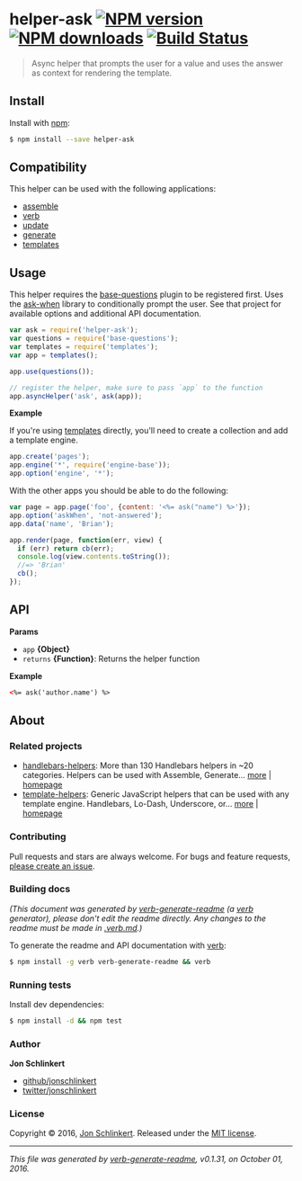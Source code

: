 # helper-ask [![NPM version](https://img.shields.io/npm/v/helper-ask.svg?style=flat)](https://www.npmjs.com/package/helper-ask) [![NPM downloads](https://img.shields.io/npm/dm/helper-ask.svg?style=flat)](https://npmjs.org/package/helper-ask) [![Build Status](https://img.shields.io/travis/helpers/helper-ask.svg?style=flat)](https://travis-ci.org/helpers/helper-ask)

> Async helper that prompts the user for a value and uses the answer as context for rendering the template.

## Install

Install with [npm](https://www.npmjs.com/):

```sh
$ npm install --save helper-ask
```

## Compatibility

This helper can be used with the following applications:

* [assemble](https://github.com/assemble/assemble)
* [verb](https://github.com/verbose/verb)
* [update](https://github.com/update/update)
* [generate](https://github.com/generate/generate)
* [templates](https://github.com/jonschlinkert/templates)

## Usage

This helper requires the [base-questions](https://github.com/node-base/base-questions) plugin to be registered first. Uses the [ask-when](https://github.com/jonschlinkert/ask-when) library to conditionally prompt the user. See that project for available options and additional API documentation.

```js
var ask = require('helper-ask');
var questions = require('base-questions');
var templates = require('templates');
var app = templates();

app.use(questions());

// register the helper, make sure to pass `app` to the function
app.asyncHelper('ask', ask(app));
```

**Example**

If you're using [templates](https://github.com/jonschlinkert/templates) directly, you'll need to create a collection and add a template engine.

```js
app.create('pages');
app.engine('*', require('engine-base'));
app.option('engine', '*');
```

With the other apps you should be able to do the following:

```js
var page = app.page('foo', {content: '<%= ask("name") %>'});
app.option('askWhen', 'not-answered');
app.data('name', 'Brian');

app.render(page, function(err, view) {
  if (err) return cb(err);
  console.log(view.contents.toString());
  //=> 'Brian'
  cb();
});
```

## API

**Params**

* `app` **{Object}**
* `returns` **{Function}**: Returns the helper function

**Example**

```html
<%= ask('author.name') %>
```

## About

### Related projects

* [handlebars-helpers](https://www.npmjs.com/package/handlebars-helpers): More than 130 Handlebars helpers in ~20 categories. Helpers can be used with Assemble, Generate… [more](https://github.com/assemble/handlebars-helpers) | [homepage](https://github.com/assemble/handlebars-helpers "More than 130 Handlebars helpers in ~20 categories. Helpers can be used with Assemble, Generate, Verb, Ghost, gulp-handlebars, grunt-handlebars, consolidate, or any node.js/Handlebars project.")
* [template-helpers](https://www.npmjs.com/package/template-helpers): Generic JavaScript helpers that can be used with any template engine. Handlebars, Lo-Dash, Underscore, or… [more](https://github.com/jonschlinkert/template-helpers) | [homepage](https://github.com/jonschlinkert/template-helpers "Generic JavaScript helpers that can be used with any template engine. Handlebars, Lo-Dash, Underscore, or any engine that supports helper functions.")

### Contributing

Pull requests and stars are always welcome. For bugs and feature requests, [please create an issue](../../issues/new).

### Building docs

_(This document was generated by [verb-generate-readme](https://github.com/verbose/verb-generate-readme) (a [verb](https://github.com/verbose/verb) generator), please don't edit the readme directly. Any changes to the readme must be made in [.verb.md](.verb.md).)_

To generate the readme and API documentation with [verb](https://github.com/verbose/verb):

```sh
$ npm install -g verb verb-generate-readme && verb
```

### Running tests

Install dev dependencies:

```sh
$ npm install -d && npm test
```

### Author

**Jon Schlinkert**

* [github/jonschlinkert](https://github.com/jonschlinkert)
* [twitter/jonschlinkert](http://twitter.com/jonschlinkert)

### License

Copyright © 2016, [Jon Schlinkert](https://github.com/jonschlinkert).
Released under the [MIT license](https://github.com/helpers/helper-ask/blob/master/LICENSE).

***

_This file was generated by [verb-generate-readme](https://github.com/verbose/verb-generate-readme), v0.1.31, on October 01, 2016._